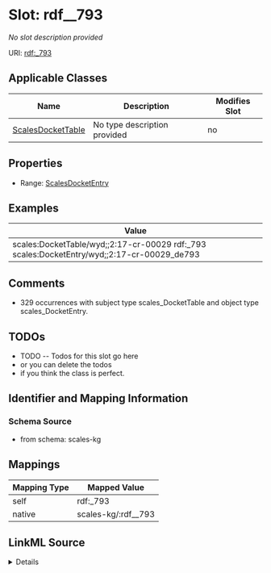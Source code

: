 

# Slot: rdf__793


_No slot description provided_





URI: [rdf:_793](http://www.w3.org/1999/02/22-rdf-syntax-ns#_793)



<!-- no inheritance hierarchy -->





## Applicable Classes

| Name | Description | Modifies Slot |
| --- | --- | --- |
| [ScalesDocketTable](../classes/ScalesDocketTable.md) | No type description provided |  no  |







## Properties

* Range: [ScalesDocketEntry](../classes/ScalesDocketEntry.md)






## Examples

| Value |
| --- |
| scales:DocketTable/wyd;;2:17-cr-00029 rdf:_793 scales:DocketEntry/wyd;;2:17-cr-00029_de793 |

## Comments

* 329 occurrences with subject type scales_DocketTable and object type scales_DocketEntry.

## TODOs

* TODO -- Todos for this slot go here
* or you can delete the todos
* if you think the class is perfect.

## Identifier and Mapping Information







### Schema Source


* from schema: scales-kg




## Mappings

| Mapping Type | Mapped Value |
| ---  | ---  |
| self | rdf:_793 |
| native | scales-kg/:rdf__793 |




## LinkML Source

<details>
```yaml
name: rdf__793
description: No slot description provided
todos:
- TODO -- Todos for this slot go here
- or you can delete the todos
- if you think the class is perfect.
comments:
- 329 occurrences with subject type scales_DocketTable and object type scales_DocketEntry.
examples:
- value: scales:DocketTable/wyd;;2:17-cr-00029 rdf:_793 scales:DocketEntry/wyd;;2:17-cr-00029_de793
from_schema: scales-kg
rank: 1000
slot_uri: rdf:_793
alias: rdf__793
domain_of:
- scales_DocketTable
range: scales_DocketEntry

```
</details>